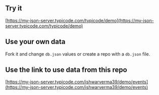 ## Try it

[https://my-json-server.typicode.com/typicode/demo](https://my-json-server.typicode.com/typicode/demo)

## Use your own data

Fork it and change `db.json` values or create a repo with a `db.json` file.

## Use the link to use data from this repo
[https://my-json-server.typicode.com/ishwarverma39/demo/events](https://my-json-server.typicode.com/ishwarverma39/demo/events)
